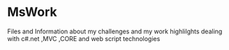 # MsWork
Files and Information about my challenges and my work highlilghts dealing with c#.net ,MVC ,CORE  and web script technologies
